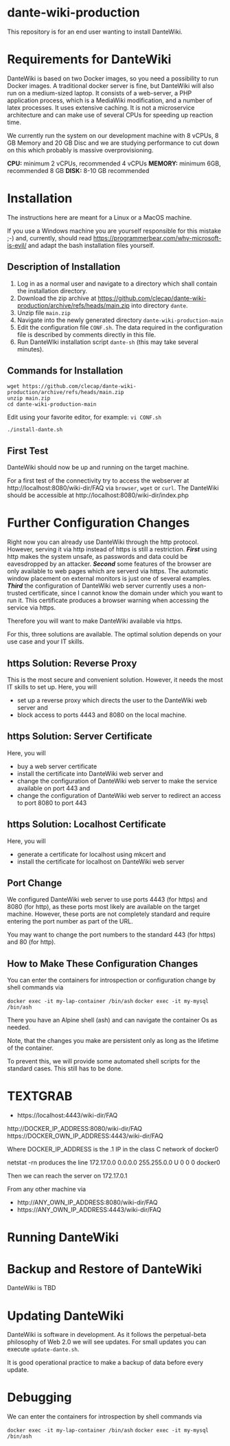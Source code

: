 # dante-wiki-production

This repository is for an end user wanting to install DanteWiki.

# Requirements for DanteWiki

DanteWiki is based on two Docker images, so you need a possibility to run Docker images. A traditional
docker server is fine, but DanteWiki will also run on a medium-sized laptop. It consists of a web-server,
a PHP application process, which is a MediaWiki modification, and a number of latex processes. 
It uses extensive caching. It is not a microservice architecture and can make use of several CPUs
for speeding up reaction time.

We currently run the system on our development machine with 8 vCPUs, 8 GB Memory and 20 GB Disc and we are
studying performance to cut down on this which probably is massive overprovisioning.

**CPU:**  minimum 2 vCPUs, recommended 4 vCPUs
**MEMORY:** minimum 6GB, recommended 8 GB
**DISK:** 8-10 GB recommended

# Installation

The instructions here are meant for a Linux or a MacOS machine.

If you use a Windows machine you are yourself responsible for this mistake ;-) and, currently, 
should read https://programmerbear.com/why-microsoft-is-evil/ and adapt the bash installation files yourself.

## Description of Installation

1. Log in as a normal user and navigate to a directory which shall contain the installation directory.
2. Download the zip archive at https://github.com/clecap/dante-wiki-production/archive/refs/heads/main.zip into directory `dante`.
3. Unzip file `main.zip`
4. Navigate into the newly generated directory `dante-wiki-production-main`
4. Edit the configuration file `CONF.sh`. The data required in the configuration file is described by comments directly in this file. 
5. Run DanteWIki installation script `dante-sh` (this may take several minutes).

## Commands for Installation

```
wget https://github.com/clecap/dante-wiki-production/archive/refs/heads/main.zip
unzip main.zip
cd dante-wiki-production-main
```

Edit using your favorite editor, for example: ```vi CONF.sh                                   ```

```./install-dante.sh```

## First Test

DanteWiki should now be up and running on the target machine. 

For a first test of the connectivity try to access the webserver at 
http://localhost:8080/wiki-dir/FAQ via `browser`, `wget` or `curl`.
The DanteWiki should be accessible at http://localhost:8080/wiki-dir/index.php

# Further Configuration Changes

Right now you can already use DanteWiki through the http protocol. However,
serving it via http instead of https is still a restriction. ***First*** using http makes the system unsafe, as passwords 
and data could be eavesdropped by an attacker. ***Second*** some features of the browser are only available to
web pages which are serverd via https. The automatic window placement on external monitors is just one of several examples.
***Third*** the configuration of DanteWiki web server currently uses a non-trusted certificate, since I cannot know
the domain under which you want to run it. This certificate produces a browser warning when accessing the service via https.

Therefore you will want to make DanteWiki available via https. 

For this, three solutions are available. The optimal solution depends on your use case and your IT skills.

## https Solution: Reverse Proxy

This is the most secure and convenient solution. However, it needs the most IT skills to set up.
Here, you will
* set up a reverse proxy which directs the user to the DanteWiki web server and
* block access to ports 4443 and 8080 on the local machine.

## https Solution: Server Certificate

Here, you will
* buy a web server certificate
* install the certificate into DanteWiki web server and
* change the configuration of DanteWiki web server to make the service available on port 443 and
* change the configuration of DanteWiki web server to redirect an access to port 8080 to port 443

## https Solution: Localhost Certificate

Here, you will
* generate a certificate for localhost using mkcert and
* install the certificate for localhost on DanteWiki web server

## Port Change

We configured DanteWiki web server to use ports 4443 (for https) and 8080 (for http), as these ports most likely are
available on the target machine. However, these ports are not completely standard and require entering the port
number as part of the URL.

You may want to change the port numbers to the standard 443 (for https) and 80 (for http).

## How to Make These Configuration Changes

You can enter the containers for introspection or configuration change by shell commands via

`docker exec -it my-lap-container /bin/ash`
`docker exec -it my-mysql /bin/ash`

There you have an Alpine shell (ash) and can navigate the container Os as needed.

Note, that the changes you make are persistent only as long as the lifetime of the container.

To prevent this, we will provide some automated shell scripts for the standard cases. This still has to be done.



# TEXTGRAB

* https://localhost:4443/wiki-dir/FAQ


http://DOCKER_IP_ADDRESS:8080/wiki-dir/FAQ
https://DOCKER_OWN_IP_ADDRESS:4443/wiki-dir/FAQ

Where DOCKER_IP_ADDRESS is the .1 IP in the class C network 
of docker0

netstat -rn produces the line 
  172.17.0.0      0.0.0.0         255.255.0.0     U         0 0          0 docker0

Then we can reach the server on 172.17.0.1

From any other machine via
* http://ANY_OWN_IP_ADDRESS:8080/wiki-dir/FAQ
* https://ANY_OWN_IP_ADDRESS:4443/wiki-dir/FAQ



# Running DanteWiki



# Backup and Restore of DanteWiki

DanteWiki is TBD


# Updating DanteWiki

DanteWiki is software in development. As it follows the perpetual-beta philosophy of Web 2.0 we will see updates.
For small updates you can execute `update-dante.sh`. 

It is good operational practice to make a backup of data before every update.


# Debugging

We can enter the containers for introspection by shell commands via

`docker exec -it my-lap-container /bin/ash`
`docker exec -it my-mysql /bin/ash`


